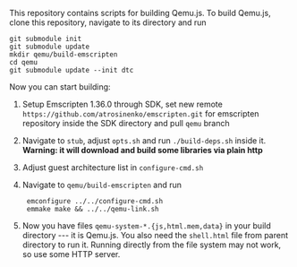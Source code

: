 This repository contains scripts for building Qemu.js. To build Qemu.js, clone this repository, navigate to its directory and run

    git submodule init
    git submodule update
    mkdir qemu/build-emscripten
    cd qemu
    git submodule update --init dtc

Now you can start building:

1. Setup Emscripten 1.36.0 through SDK, set new remote `https://github.com/atrosinenko/emscripten.git` for emscripten repository inside the SDK directory and pull `qemu` branch
2. Navigate to `stub`, adjust `opts.sh` and run `./build-deps.sh` inside it. **Warning: it will download and build some libraries via plain http**
3. Adjust guest architecture list in `configure-cmd.sh`
4. Navigate to `qemu/build-emscripten` and run

        emconfigure ../../configure-cmd.sh
        emmake make && ../../qemu-link.sh

5. Now you have files `qemu-system-*.{js,html.mem,data}` in your build directory --- it is Qemu.js. You also need the `shell.html` file from parent directory to run it. Running directly from the file system may not work, so use some HTTP server.
